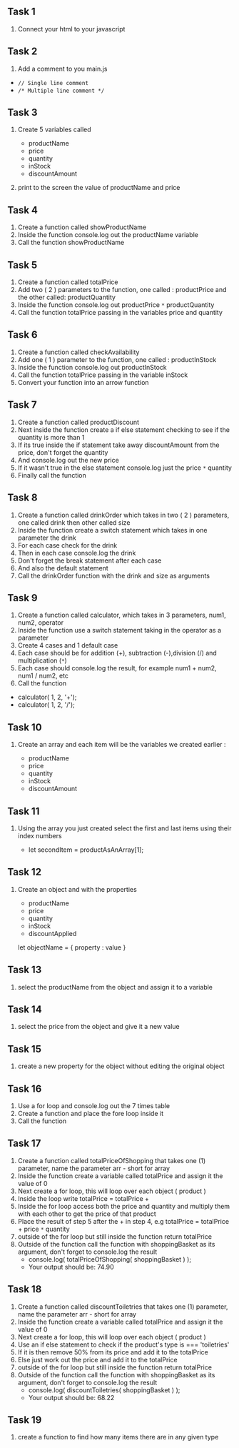 ## Task 1

1. Connect your html to your javascript

## Task 2

1. Add a comment to you main.js

- `// Single line comment`
- `/* Multiple line comment */`

## Task 3

1. Create 5 variables called

   - productName
   - price
   - quantity
   - inStock
   - discountAmount

2. print to the screen the value of productName and price

## Task 4

1. Create a function called showProductName
2. Inside the function console.log out the productName variable
3. Call the function showProductName

## Task 5

1. Create a function called totalPrice
2. Add two ( 2 ) parameters to the function, one called : productPrice and the other called: productQuantity
3. Inside the function console.log out productPrice `*` productQuantity
4. Call the function totalPrice passing in the variables price and quantity

## Task 6

1. Create a function called checkAvailability
2. Add one ( 1 ) parameter to the function, one called : productInStock
3. Inside the function console.log out productInStock
4. Call the function totalPrice passing in the variable inStock
5. Convert your function into an arrow function

## Task 7

1. Create a function called productDiscount
2. Next inside the function create a if else statement checking to see if the quantity is more than 1
3. If its true inside the if statement take away discountAmount from the price, don't forget the quantity
4. And console.log out the new price
5. If it wasn't true in the else statement console.log just the price `*` quantity
6. Finally call the function

## Task 8

1. Create a function called drinkOrder which takes in two ( 2 ) parameters, one called drink then other called size
2. Inside the function create a switch statement which takes in one parameter the drink
3. For each case check for the drink
4. Then in each case console.log the drink
5. Don't forget the break statement after each case
6. And also the default statement
7. Call the drinkOrder function with the drink and size as arguments

## Task 9

1. Create a function called calculator, which takes in 3 parameters, num1, num2, operator
2. Inside the function use a switch statement taking in the operator as a parameter
3. Create 4 cases and 1 default case
4. Each case should be for addition (+), subtraction (-),division (/) and multiplication (`*`)
5. Each case should console.log the result, for example num1 + num2, num1 / num2, etc
6. Call the function

- calculator( 1, 2, '+');
- calculator( 1, 2, '/');

## Task 10

1. Create an array and each item will be the variables we created earlier :

   - productName
   - price
   - quantity
   - inStock
   - discountAmount

## Task 11

1. Using the array you just created select the first and last items using their index numbers

   - let secondItem = productAsAnArray[1];

## Task 12

1.  Create an object and with the properties

    - productName
    - price
    - quantity
    - inStock
    - discountApplied

    let objectName = {
    property : value
    }

## Task 13

1. select the productName from the object and assign it to a variable

## Task 14

1. select the price from the object and give it a new value

## Task 15

1. create a new property for the object without editing the original object

## Task 16

1. Use a for loop and console.log out the 7 times table
2. Create a function and place the fore loop inside it
3. Call the function

## Task 17

1. Create a function called totalPriceOfShopping that takes one (1) parameter, name the parameter arr - short for array
2. Inside the function create a variable called totalPrice and assign it the value of 0
3. Next create a for loop, this will loop over each object ( product )
4. Inside the loop write totalPrice = totalPrice +
5. Inside the for loop access both the price and quantity and multiply them with each other to get the price of that product
6. Place the result of step 5 after the + in step 4, e.g totalPrice = totalPrice + price `*` quantity
7. outside of the for loop but still inside the function return totalPrice
8. Outside of the function call the function with shoppingBasket as its argument, don't forget to console.log the result
   - console.log( totalPriceOfShopping( shoppingBasket ) );
   * Your output should be: 74.90

## Task 18

1. Create a function called discountToiletries that takes one (1) parameter, name the parameter arr - short for array
2. Inside the function create a variable called totalPrice and assign it the value of 0
3. Next create a for loop, this will loop over each object ( product )
4. Use an if else statement to check if the product's type is === 'toiletries'
5. If it is then remove 50% from its price and add it to the totalPrice
6. Else just work out the price and add it to the totalPrice
7. outside of the for loop but still inside the function return totalPrice
8. Outside of the function call the function with shoppingBasket as its argument, don't forget to console.log the result
   - console.log( discountToiletries( shoppingBasket ) );
   * Your output should be: 68.22

## Task 19

1. create a function to find how many items there are in any given type
